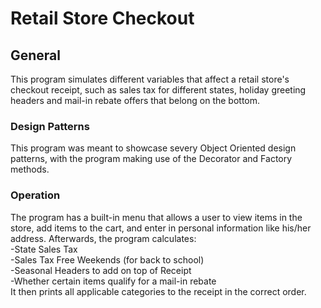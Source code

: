 # Retail Store Checkout
## General
This program simulates different variables that affect a retail store's checkout receipt, such as sales tax for different states, holiday greeting headers and mail-in rebate offers that belong on the bottom.
### Design Patterns
This program was meant to showcase severy Object Oriented design patterns, with the program making use of the Decorator and Factory methods.
### Operation
The program has a built-in menu that allows a user to view items in the store, add items to the cart, and enter in personal information like his/her address. Afterwards, the program calculates:<br/>
  -State Sales Tax<br/>
  -Sales Tax Free Weekends (for back to school)<br/>
  -Seasonal Headers to add on top of Receipt<br/>
  -Whether certain items qualify for a mail-in rebate<br/>
It then prints all applicable categories to the receipt in the correct order.
